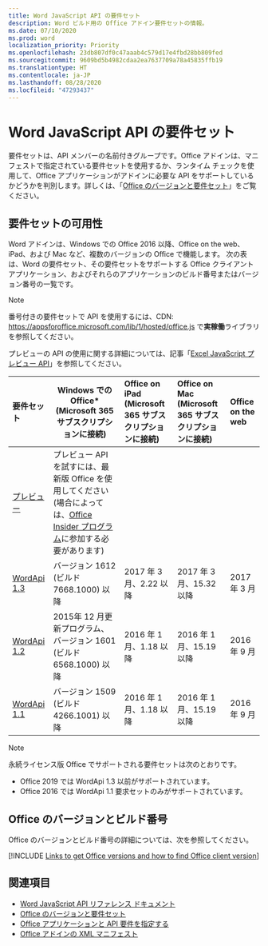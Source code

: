 ```yaml
---
title: Word JavaScript API の要件セット
description: Word ビルド用の Office アドイン要件セットの情報。
ms.date: 07/10/2020
ms.prod: word
localization_priority: Priority
ms.openlocfilehash: 23db807df0c47aaab4c579d17e4fbd28bb809fed
ms.sourcegitcommit: 9609bd5b4982cdaa2ea7637709a78a45835ffb19
ms.translationtype: HT
ms.contentlocale: ja-JP
ms.lasthandoff: 08/28/2020
ms.locfileid: "47293437"
---
```

# <a name="word-javascript-api-requirement-sets"></a>Word JavaScript API の要件セット

要件セットは、API メンバーの名前付きグループです。Office アドインは、マニフェストで指定されている要件セットを使用するか、ランタイム チェックを使用して、Office アプリケーションがアドインに必要な API をサポートしているかどうかを判別します。詳しくは、「[Office のバージョンと要件セット](../../develop/office-versions-and-requirement-sets.md)」をご覧ください。

## <a name="requirement-set-availability"></a>要件セットの可用性

Word アドインは、Windows での Office 2016 以降、Office on the web、iPad、および Mac など、複数のバージョンの Office で機能します。 次の表は、Word の要件セット、その要件セットをサポートする Office クライアント アプリケーション、およびそれらのアプリケーションのビルド番号またはバージョン番号の一覧です。

> [!NOTE]
> 番号付きの要件セットで API を使用するには、CDN: https://appsforoffice.microsoft.com/lib/1/hosted/office.js で**実稼働**ライブラリを参照してください。
>
> プレビューの API の使用に関する詳細については、記事「[Excel JavaScript プレビュー API](word-preview-apis.md)」を参照してください。

|  要件セット  |   Windows での Office\*<br>(Microsoft 365 サブスクリプションに接続)  |  Office on iPad<br>(Microsoft 365 サブスクリプションに接続)  |  Office on Mac<br>(Microsoft 365 サブスクリプションに接続)  | Office on the web  |
|:-----|-----|:-----|:-----|:-----|
| [プレビュー](word-preview-apis.md) | プレビュー API を試すには、最新版 Office を使用してください (場合によっては、[Office Insider プログラム](https://insider.office.com)に参加する必要があります) |
| [WordApi 1.3](word-api-1-3-requirement-set.md) | バージョン 1612 (ビルド 7668.1000) 以降| 2017 年 3 月、2.22 以降 | 2017 年 3 月、15.32 以降| 2017 年 3 月 |
| [WordApi 1.2](word-api-1-2-requirement-set.md) | 2015年 12 月更新プログラム、バージョン 1601 (ビルド 6568.1000) 以降 | 2016 年 1 月、1.18 以降 | 2016 年 1 月、15.19 以降| 2016 年 9 月 |
| [WordApi 1.1](word-api-1-1-requirement-set.md) | バージョン 1509 (ビルド 4266.1001) 以降| 2016 年 1 月、1.18 以降 | 2016 年 1 月、15.19 以降| 2016 年 9 月 |

> [!NOTE]
> 永続ライセンス版 Office でサポートされる要件セットは次のとおりです。
>
> - Office 2019 では WordApi 1.3 以前がサポートされています。
> - Office 2016 では WordApi 1.1 要求セットのみがサポートされています。

## <a name="office-versions-and-build-numbers"></a>Office のバージョンとビルド番号

Office のバージョンとビルド番号の詳細については、次を参照してください。

[!INCLUDE [Links to get Office versions and how to find Office client version](../../includes/links-get-office-versions-builds.md)]

## <a name="see-also"></a>関連項目

- [Word JavaScript API リファレンス ドキュメント](/javascript/api/word)
- [Office のバージョンと要件セット](../../develop/office-versions-and-requirement-sets.md)
- [Office アプリケーションと API 要件を指定する](../../develop/specify-office-hosts-and-api-requirements.md)
- [Office アドインの XML マニフェスト](../../develop/add-in-manifests.md)
